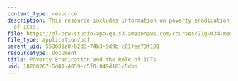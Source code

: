 ```yaml
---
content_type: resource
description: This resource includes information on poverty eradication and the role
  of ICTs.
file: https://ol-ocw-studio-app-qa.s3.amazonaws.com/courses/21g-034-media-education-and-the-marketplace-fall-2005/182082675d414059c5f0849d181c5dbb_MIT21G_034F05_povertyicts.pdf
file_type: application/pdf
parent_uid: 553609a0-02d3-74b3-9d9b-c01fee73f101
resourcetype: Document
title: Poverty Eradication and the Role of ICTs
uid: 18208267-5d41-4059-c5f0-849d181c5dbb
---
```

